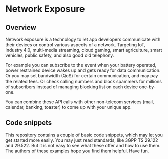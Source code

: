 # Network Exposure

## Overview

Network exposure is a technology to let app developers communicate with their devices or control various aspects of a network.
Targeting IoT, Industry 4.0, multi-media streaming, cloud gaming, smart agriculture, smart vehicles, public safety, and also good old telephony.

For example you can subscribe to the event when your battery operated, power restrained device wakes up and gets ready for data communication.
Or you may set bandwidth (QoS) for certain communication, and may pay the related fees.
Or check calling numbers and block spammers for millions of subscribers instead of managing blocking list on each device one-by-one.

You can combine these API calls with other non-telecom services (mail, calendar, banking, toaster) to come up with your unique app.

## Code snippets

This repository contains a couple of basic code snippets, which may let you get started more easily.
You may just read standards, like 3GPP TS 29.122 and 29.522. But it is not easy to see what these offer and how to use them.
The authors of these examples hope you find them helpful. Have fun.
